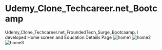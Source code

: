 # Udemy_Clone_Techcareer.net_Bootcamp
Udemy_Clone_Techcareer.net_FroundedTech_Surge_Bootcaamp. I developed Home screen and Education Detaiils Page
![home1](https://github.com/huzeyfe-akcay/Udemy_Clone_Techcareer.net_Bootcamp/assets/140722049/4d4d48fa-3cdb-41be-b017-1577c3792adb)
![home2](https://github.com/huzeyfe-akcay/Udemy_Clone_Techcareer.net_Bootcamp/assets/140722049/e784111f-c44c-4b01-b963-fc5f7f9cda77)
![home3](https://github.com/huzeyfe-akcay/Udemy_Clone_Techcareer.net_Bootcamp/assets/140722049/3ec5dc94-deb5-4632-977b-83e126a0725c)

